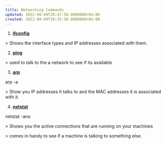 ```yaml
---
title: Networking Commands
updated: 2022-08-09T20:47:50.0000000+04:00
created: 2022-08-09T19:35:50.0000000+04:00
---
```


1.  **<u>ifconfig</u>**

\> Shows the interface types and IP addresses associated with them.

2.  **<u>ping</u>**

\> used to talk to the a network to see if its available

3.  **<u>arp</u>**

arp -a

\> Show you IP addresses it talks to and the MAC addresses it is associated with it.

4.  **<u>netstat</u>**

netstat -ano

\> Shows you the active connections that are running on your machines

\> comes in handy to see if a machine is talking to something else.
